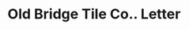 ---
doi: 10.7916/D8GX5PMX
date_other: '1890'
date_other_textual: 1890-1899
form: correspondence
genre:
- Letters (correspondence)
name:
- Old Bridge Tile Co.
object_in_context_url: https://biggert.cul.columbia.edu/items/view/ave_biggert_00816
subject_hierarchical_geographic:
- Old Bridge, New Jersey, United States
subject_name:
- Old Bridge Tile Co.
title: Old Bridge Tile Co.. Letter
sort_title: Old Bridge Tile Co.. Letter
call_number: ave_biggert_00816
coordinates:
- 40.404632,-74.308537
pid: ave_biggert_00816
identifiers: ave_biggert_00816
thumbnail: https://derivativo-1.library.columbia.edu/iiif/2/ldpd:345358/full/!256,256/0/native.jpg
permalink: "/biggert/ave_biggert_00816/"
layout: iiif-image-page
---